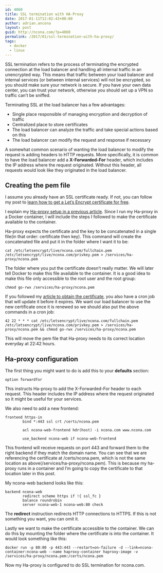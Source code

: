 ```yaml
---
id: 4060
title: SSL termination with HA-Proxy
date: 2017-01-11T12:02:43+00:00
author: adrian.ancona
layout: post
guid: http://ncona.com/?p=4060
permalink: /2017/01/ssl-termination-with-ha-proxy/
tags:
  - docker
  - linux
---
```

SSL termination refers to the process of terminating the encrypted connection at the load balancer and handling all internal traffic in an unencrypted way. This means that traffic between your load balancer and internal services (or between internal services) will not be encrypted, so you should make sure your network is secure. If you have your own data center, you can trust your network, otherwise you should set up a VPN so traffic can&#8217;t be sniffed.

Terminating SSL at the load balancer has a few advantages:

  * Single place responsible of managing encryption and decryption of traffic
  * Centralized place to store certificates
  * The load balancer can analyze the traffic and take special actions based on this
  * The load balancer can modify the request and response if necessary

A somewhat common scenario of wanting the load balancer to modify the request is adding headers to HTTP requests. More specifically, it is common to have the load balancer add a **X-Forwarded-For** header, which includes the IP address where the request originated. Without this header, all requests would look like they originated in the load balancer.

<!--more-->

## Creating the pem file

I assume you already have an SSL certificate ready. If not, you can follow my post to [learn how to get a Let&#8217;s Encrypt certificate for free](https://ncona.com/2017/01/free-https-with-lets-encrypt/).

I explain my [Ha-proxy setup in a previous article](http://ncona.com/2016/07/simple-haproxy-setup/). Since I run my Ha-proxy in a Docker container, I will include the steps I followed to make the certificate available to the container.

Ha-proxy expects the certificate and the key to be concatenated in a single file(in that order: certificate then key). This command will create the concatenated file and put it in the folder where I want it to be:

```
cat /etc/letsencrypt/live/ncona.com/fullchain.pem /etc/letsencrypt/live/ncona.com/privkey.pem > /services/ha-proxy/ncona.pem
```

The folder where you put the certificate doesn&#8217;t really matter. We will later tell Docker to make this file available to the container. It is a good idea to make this file only accessible to the root user and the root group:

```
chmod go-rwx /services/ha-proxy/ncona.pem
```

If you followed my [article to obtain the certificate](https://ncona.com/2017/01/free-https-with-lets-encrypt/), you also have a cron job that will update it before it expires. We want our load balancer to use the new certificate once it is renewed so we should also put the above commands in a cron job:

```
42 22 * * * cat /etc/letsencrypt/live/ncona.com/fullchain.pem /etc/letsencrypt/live/ncona.com/privkey.pem > /services/ha-proxy/ncona.pem && chmod go-rwx /services/ha-proxy/ncona.pem
```

This will move the pem file that Ha-proxy needs to its correct location everyday at 22:42 hours.

## Ha-proxy configuration

The first thing you might want to do is add this to your **defaults** section:

```
option forwardfor
```

This instructs Ha-proxy to add the X-Forwarded-For header to each request. This header includes the IP address where the request originated so it might be useful for your services.

We also need to add a new frontend:

```
frontend https-in
        bind *:443 ssl crt /certs/ncona.pem

        acl ncona-web-frontend hdr(host) -i ncona.com www.ncona.com

        use_backend ncona-web if ncona-web-frontend
```

This frontend will receive requests on port 443 and forward them to the right backend if they match the domain name. You can see that we are referencing the certificate at /certs/ncona.pem, which is not the same location as above(/services/ha-proxy/ncona.pem). This is because my ha-proxy runs in a container and I&#8217;m going to copy the certificate to that location later in this post.

My ncona-web backend looks like this:

```
backend ncona-web
        redirect scheme https if !{ ssl_fc }
        balance roundrobin
        server ncona-web-1 ncona-web:80 check
```

The **redirect** instruction redirects HTTP connections to HTTPS. If this is not something you want, you can omit it.

Lastly we want to make the certificate accessible to the container. We can do this by mounting the folder where the certificate is into the container. It would look something like this:

```
docker run -p 80:80 -p 443:443 --restart=on-failure -d --link=ncona-container:ncona-web --name haproxy-container haproxy-image -v /services/ha-proxy/ncona.pem:/certs/ncona.pem
```

Now my Ha-proxy is configured to do SSL termination for ncona.com.
